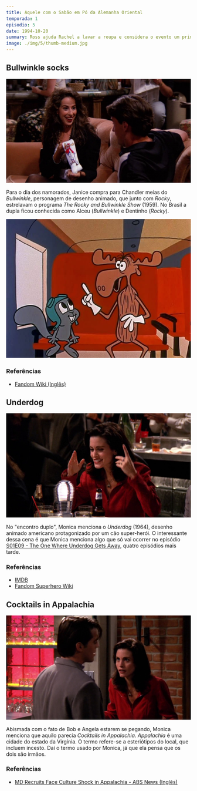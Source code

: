 ```yaml
---
title: Aquele com o Sabão em Pó da Alemanha Oriental
temporada: 1
episodio: 5
date: 1994-10-20
summary: Ross ajuda Rachel a lavar a roupa e considera o evento um primeiro encontro. Joey faz com que Monica se passe como sua nova namorada.
image: ./img/5/thumb-medium.jpg
---
```


## Bullwinkle socks

![Bullwinkle socks](./img/5/bullwinkle-socks.png)

<cena>
  <janice
    original="- I got you... these."
    traducao="- Comprei... isto."
  ></janice>
  <chandler
    original="- Bullwinkle socks."
    traducao="- Uma meia do Alceu."
  ></chandler>
</cena>

Para o dia dos namorados, Janice compra para Chandler meias do *Bullwinkle*,
personagem de desenho animado, que junto com *Rocky*, estrelavam o programa
*The Rocky and Bullwinkle Show* (1959). No Brasil a dupla ficou conhecida
como Alceu (*Bullwinkle*) e Dentinho (*Rocky*).

![Rocky and Bullwinkle](./img/5/rocky-bullwinkle.jpg)

### Referências

- [Fandom Wiki (Inglês)](https://rockyandbullwinkle.fandom.com/wiki/Bullwinkle_J._Moose)

## Underdog

![Underdog](./img/5/underdog.png)

<cena>
  <monica
    original="- Something went wrong with Underdog, and they couldn't get his head to inflate."
    traducao="- Aconteceu algo com o Vira-lata. E a cabeça dele não inflava."
  ></monica>
</cena>

No "encontro duplo", Monica menciona o *Underdog* (1964), desenho animado americano
protagonizado por um cão super-herói. O interessante dessa cena é que Monica
menciona algo que só vai ocorrer no episódio
[S01E09 - The One Where Underdog Gets Away](/temporada/1/episodio/9/),
quatro episódios mais tarde.

### Referências

- [IMDB](https://www.imdb.com/title/tt0060037/)
- [Fandom Superhero Wiki](https://superheroes.fandom.com/wiki/Underdog)

## Cocktails in Appalachia

![Cocktails in Appalachia](./img/5/cocktails-in-appalachia.png)

<cena>
  <monica
    original="- Hello! Were we at the same table? It's like... Cocktails in Appalachia."
    traducao="- Estamos na mesma mesa? Os dois estão pegando fogo!"
  ></monica>
</cena>

Abismada com o fato de Bob e Angela estarem se pegando, Monica menciona que aquilo
parecia *Cocktails in Appalachia*. *Appalachia* é uma cidade do estado da Virgínia.
O termo refere-se a esteriótipos do local, que incluem incesto. Daí o termo usado
por Monica, já que ela pensa que os dois são irmãos.

### Referências

- [MD Recruits Face Culture Shock in Appalachia - ABS News (Inglês)](https://abcnews.go.com/Health/story?id=5922943&page=1)
